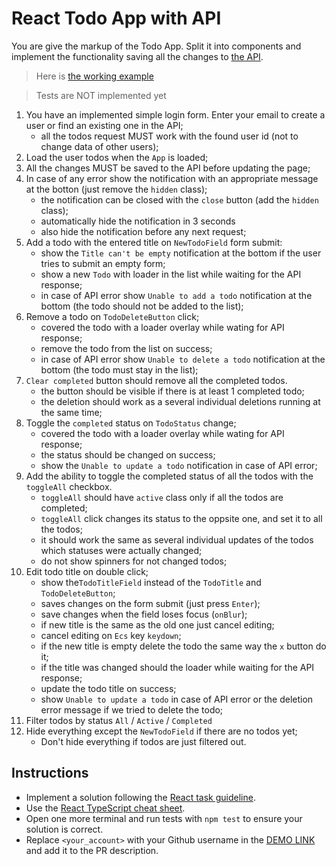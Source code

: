 # React Todo App with API

You are give the markup of the Todo App. Split it into components and
implement the functionality saving all the changes to [the API](https://mate-academy.github.io/fe-students-api/).

> Here is [the working example](https://mate-academy.github.io/react_todo-app-with-api/)

> Tests are NOT implemented yet

1. You have an implemented simple login form. Enter your email to create a user or find an existing one in the API;
    - all the todos request MUST work with the found user id (not to change data of other users);
1. Load the user todos when the `App` is loaded;
1. All the changes MUST be saved to the API before updating the page;
1. In case of any error show the notification with an appropriate message at the botton (just remove the `hidden` class);
    - the notification can be closed with the `close` button (add the `hidden` class);
    - automatically hide the notification in 3 seconds
    - also hide the notification before any next request;
1. Add a todo with the entered title on `NewTodoField` form submit:
    - show the `Title can't be empty` notification at the bottom if the user tries to submit an empty form;
    - show a new `Todo` with loader in the list while waiting for the API response;
    - in case of API error show `Unable to add a todo` notification at the bottom (the todo should not be added to the list);
1. Remove a todo on `TodoDeleteButton` click;
    - covered the todo with a loader overlay while wating for API response;
    - remove the todo from the list on success;
    - in case of API error show `Unable to delete a todo` notification at the bottom (the todo must stay in the list);
1. `Clear completed` button should remove all the completed todos.
    - the button should be visible if there is at least 1 completed todo;
    - the deletion should work as a several individual deletions running at the same time;
1. Toggle the `completed` status on `TodoStatus` change;
    - covered the todo with a loader overlay while wating for API response;
    - the status should be changed on success;
    - show the `Unable to update a todo` notification in case of API error;
1. Add the ability to toggle the completed status of all the todos with the `toggleAll` checkbox.
    - `toggleAll` should have `active` class only if all the todos are completed;
    - `toggleAll` click changes its status to the oppsite one, and set it to all the todos;
    - it should work the same as several individual updates of the todos which statuses were actually changed;
    - do not show spinners for not changed todos;
1. Edit todo title on double click;
    - show the`TodoTitleField` instead of the `TodoTitle` and `TodoDeleteButton`;
    - saves changes on the form submit (just press `Enter`);
    - save changes when the field loses focus (`onBlur`);
    - if new title is the same as the old one just cancel editing;
    - cancel editing on `Ecs` key `keydown`;
    - if the new title is empty delete the todo the same way the `x` button do it;
    - if the title was changed should the loader while waiting for the API response;
    - update the todo title on success;
    - show `Unable to update a todo` in case of API error or the deletion error message if we tried to delete the todo;
1. Filter todos by status `All` / `Active` / `Completed`
1. Hide everything except the `NewTodoField` if there are no todos yet;
    - Don't hide everything if todos are just filtered out.

## Instructions

- Implement a solution following the [React task guideline](https://github.com/mate-academy/react_task-guideline#react-tasks-guideline).
- Use the [React TypeScript cheat sheet](https://mate-academy.github.io/fe-program/js/extra/react-typescript).
- Open one more terminal and run tests with `npm test` to ensure your solution is correct.
- Replace `<your_account>` with your Github username in the [DEMO LINK](https://fledith.github.io/react_todo-app-with-api/) and add it to the PR description.
